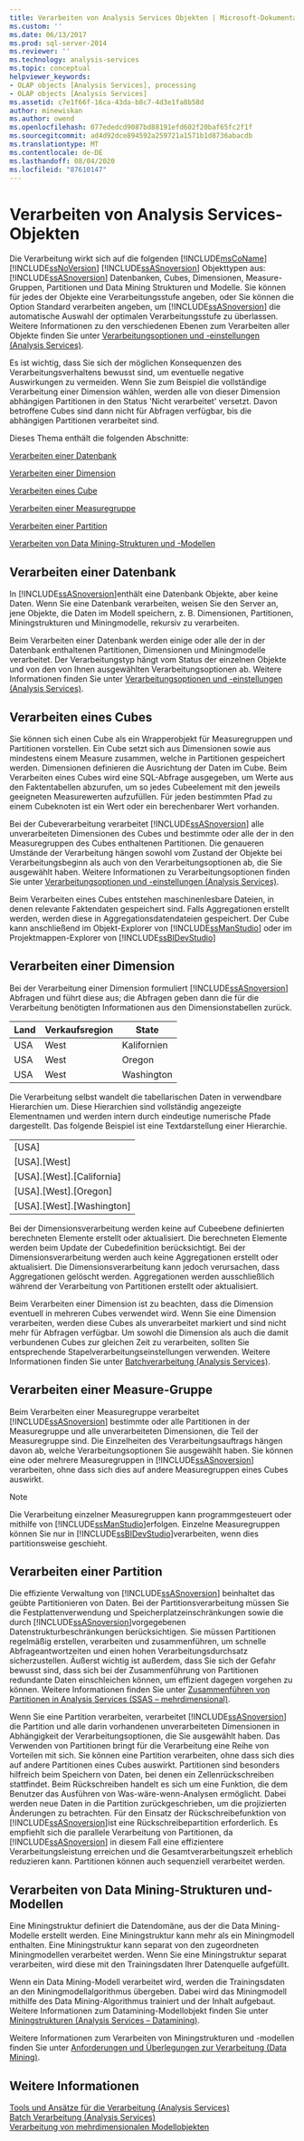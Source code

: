 ```yaml
---
title: Verarbeiten von Analysis Services Objekten | Microsoft-Dokumentation
ms.custom: ''
ms.date: 06/13/2017
ms.prod: sql-server-2014
ms.reviewer: ''
ms.technology: analysis-services
ms.topic: conceptual
helpviewer_keywords:
- OLAP objects [Analysis Services], processing
- OLAP objects [Analysis Services]
ms.assetid: c7e1f66f-16ca-43da-b8c7-4d3e1fa8b58d
author: minewiskan
ms.author: owend
ms.openlocfilehash: 077ededcd9087bd88191efd602f20baf65fc2f1f
ms.sourcegitcommit: ad4d92dce894592a259721a1571b1d8736abacdb
ms.translationtype: MT
ms.contentlocale: de-DE
ms.lasthandoff: 08/04/2020
ms.locfileid: "87610147"
---
```

# <a name="processing-analysis-services-objects"></a>Verarbeiten von Analysis Services-Objekten
  Die Verarbeitung wirkt sich auf die folgenden [!INCLUDE[msCoName](../../includes/msconame-md.md)] [!INCLUDE[ssNoVersion](../../includes/ssnoversion-md.md)] [!INCLUDE[ssASnoversion](../../includes/ssasnoversion-md.md)] Objekttypen aus: [!INCLUDE[ssASnoversion](../../includes/ssasnoversion-md.md)] Datenbanken, Cubes, Dimensionen, Measure-Gruppen, Partitionen und Data Mining Strukturen und Modelle. Sie können für jedes der Objekte eine Verarbeitungsstufe angeben, oder Sie können die Option Standard verarbeiten angeben, um [!INCLUDE[ssASnoversion](../../includes/ssasnoversion-md.md)] die automatische Auswahl der optimalen Verarbeitungsstufe zu überlassen. Weitere Informationen zu den verschiedenen Ebenen zum Verarbeiten aller Objekte finden Sie unter [Verarbeitungsoptionen und -einstellungen &#40;Analysis Services&#41;](processing-options-and-settings-analysis-services.md).  
  
 Es ist wichtig, dass Sie sich der möglichen Konsequenzen des Verarbeitungsverhaltens bewusst sind, um eventuelle negative Auswirkungen zu vermeiden. Wenn Sie zum Beispiel die vollständige Verarbeitung einer Dimension wählen, werden alle von dieser Dimension abhängigen Partitionen in den Status 'Nicht verarbeitet' versetzt. Davon betroffene Cubes sind dann nicht für Abfragen verfügbar, bis die abhängigen Partitionen verarbeitet sind.  
  
 Dieses Thema enthält die folgenden Abschnitte:  
  
 [Verarbeiten einer Datenbank](#bkmk_procdb)  
  
 [Verarbeiten einer Dimension](#bkmk_procdim)  
  
 [Verarbeiten eines Cube](#bkmk_proccube)  
  
 [Verarbeiten einer Measuregruppe](#bkmk_procmeasure)  
  
 [Verarbeiten einer Partition](#bkmk_procpartition)  
  
 [Verarbeiten von Data Mining-Strukturen und -Modellen](#bkmk_procdm)  
  
##  <a name="processing-a-database"></a><a name="bkmk_procdb"></a>Verarbeiten einer Datenbank  
 In [!INCLUDE[ssASnoversion](../../includes/ssasnoversion-md.md)]enthält eine Datenbank Objekte, aber keine Daten. Wenn Sie eine Datenbank verarbeiten, weisen Sie den Server an, jene Objekte, die Daten im Modell speichern, z. B. Dimensionen, Partitionen, Miningstrukturen und Miningmodelle, rekursiv zu verarbeiten.  
  
 Beim Verarbeiten einer Datenbank werden einige oder alle der in der Datenbank enthaltenen Partitionen, Dimensionen und Miningmodelle verarbeitet. Der Verarbeitungstyp hängt vom Status der einzelnen Objekte und von den von Ihnen ausgewählten Verarbeitungsoptionen ab. Weitere Informationen finden Sie unter [Verarbeitungsoptionen und -einstellungen &#40;Analysis Services&#41;](processing-options-and-settings-analysis-services.md).  
  
##  <a name="processing-a-cube"></a><a name="bkmk_proccube"></a>Verarbeiten eines Cubes  
 Sie können sich einen Cube als ein Wrapperobjekt für Measuregruppen und Partitionen vorstellen. Ein Cube setzt sich aus Dimensionen sowie aus mindestens einem Measure zusammen, welche in Partitionen gespeichert werden. Dimensionen definieren die Ausrichtung der Daten im Cube. Beim Verarbeiten eines Cubes wird eine SQL-Abfrage ausgegeben, um Werte aus den Faktentabellen abzurufen, um so jedes Cubeelement mit den jeweils geeigneten Measurewerten aufzufüllen. Für jeden bestimmten Pfad zu einem Cubeknoten ist ein Wert oder ein berechenbarer Wert vorhanden.  
  
 Bei der Cubeverarbeitung verarbeitet [!INCLUDE[ssASnoversion](../../includes/ssasnoversion-md.md)] alle unverarbeiteten Dimensionen des Cubes und bestimmte oder alle der in den Measuregruppen des Cubes enthaltenen Partitionen. Die genaueren Umstände der Verarbeitung hängen sowohl vom Zustand der Objekte bei Verarbeitungsbeginn als auch von den Verarbeitungsoptionen ab, die Sie ausgewählt haben. Weitere Informationen zu Verarbeitungsoptionen finden Sie unter [Verarbeitungsoptionen und -einstellungen &#40;Analysis Services&#41;](processing-options-and-settings-analysis-services.md).  
  
 Beim Verarbeiten eines Cubes entstehen maschinenlesbare Dateien, in denen relevante Faktendaten gespeichert sind. Falls Aggregationen erstellt werden, werden diese in Aggregationsdatendateien gespeichert. Der Cube kann anschließend im Objekt-Explorer von [!INCLUDE[ssManStudio](../../includes/ssmanstudio-md.md)] oder im Projektmappen-Explorer von [!INCLUDE[ssBIDevStudio](../../includes/ssbidevstudio-md.md)]  
  
##  <a name="processing-a-dimension"></a><a name="bkmk_procdim"></a>Verarbeiten einer Dimension  
 Bei der Verarbeitung einer Dimension formuliert [!INCLUDE[ssASnoversion](../../includes/ssasnoversion-md.md)] Abfragen und führt diese aus; die Abfragen geben dann die für die Verarbeitung benötigten Informationen aus den Dimensionstabellen zurück.  
  
|Land|Verkaufsregion|State|  
|-------------|------------------|-----------|  
|USA|West|Kalifornien|  
|USA|West|Oregon|  
|USA|West|Washington|  
  
 Die Verarbeitung selbst wandelt die tabellarischen Daten in verwendbare Hierarchien um. Diese Hierarchien sind vollständig angezeigte Elementnamen und werden intern durch eindeutige numerische Pfade dargestellt. Das folgende Beispiel ist eine Textdarstellung einer Hierarchie.  
  
||  
|-|  
|[USA]|  
|[USA].[West]|  
|[USA].[West].[California]|  
|[USA].[West].[Oregon]|  
|[USA].[West].[Washington]|  
  
 Bei der Dimensionsverarbeitung werden keine auf Cubeebene definierten berechneten Elemente erstellt oder aktualisiert. Die berechneten Elemente werden beim Update der Cubedefinition berücksichtigt. Bei der Dimensionsverarbeitung werden auch keine Aggregationen erstellt oder aktualisiert. Die Dimensionsverarbeitung kann jedoch verursachen, dass Aggregationen gelöscht werden. Aggregationen werden ausschließlich während der Verarbeitung von Partitionen erstellt oder aktualisiert.  
  
 Beim Verarbeiten einer Dimension ist zu beachten, dass die Dimension eventuell in mehreren Cubes verwendet wird. Wenn Sie eine Dimension verarbeiten, werden diese Cubes als unverarbeitet markiert und sind nicht mehr für Abfragen verfügbar. Um sowohl die Dimension als auch die damit verbundenen Cubes zur gleichen Zeit zu verarbeiten, sollten Sie entsprechende Stapelverarbeitungseinstellungen verwenden. Weitere Informationen finden Sie unter [Batchverarbeitung &#40;Analysis Services&#41;](batch-processing-analysis-services.md).  
  
##  <a name="processing-a-measure-group"></a><a name="bkmk_procmeasure"></a>Verarbeiten einer Measure-Gruppe  
 Beim Verarbeiten einer Measuregruppe verarbeitet [!INCLUDE[ssASnoversion](../../includes/ssasnoversion-md.md)] bestimmte oder alle Partitionen in der Measuregruppe und alle unverarbeiteten Dimensionen, die Teil der Measuregruppe sind. Die Einzelheiten des Verarbeitungsauftrags hängen davon ab, welche Verarbeitungsoptionen Sie ausgewählt haben. Sie können eine oder mehrere Measuregruppen in [!INCLUDE[ssASnoversion](../../includes/ssasnoversion-md.md)] verarbeiten, ohne dass sich dies auf andere Measuregruppen eines Cubes auswirkt.  
  
> [!NOTE]  
>  Die Verarbeitung einzelner Measuregruppen kann programmgesteuert oder mithilfe von [!INCLUDE[ssManStudio](../../includes/ssmanstudio-md.md)]erfolgen. Einzelne Measuregruppen können Sie nur in [!INCLUDE[ssBIDevStudio](../../includes/ssbidevstudio-md.md)]verarbeiten, wenn dies partitionsweise geschieht.  
  
##  <a name="processing-a-partition"></a><a name="bkmk_procpartition"></a>Verarbeiten einer Partition  
 Die effiziente Verwaltung von [!INCLUDE[ssASnoversion](../../includes/ssasnoversion-md.md)] beinhaltet das geübte Partitionieren von Daten. Bei der Partitionsverarbeitung müssen Sie die Festplattenverwendung und Speicherplatzeinschränkungen sowie die durch [!INCLUDE[ssASnoversion](../../includes/ssasnoversion-md.md)]vorgegebenen Datenstrukturbeschränkungen berücksichtigen. Sie müssen Partitionen regelmäßig erstellen, verarbeiten und zusammenführen, um schnelle Abfrageantwortzeiten und einen hohen Verarbeitungsdurchsatz sicherzustellen. Äußerst wichtig ist außerdem, dass Sie sich der Gefahr bewusst sind, dass sich bei der Zusammenführung von Partitionen redundante Daten einschleichen können, um effizient dagegen vorgehen zu können. Weitere Informationen finden Sie unter [Zusammenführen von Partitionen in Analysis Services &#40;SSAS – mehrdimensional&#41;](merge-partitions-in-analysis-services-ssas-multidimensional.md).  
  
 Wenn Sie eine Partition verarbeiten, verarbeitet [!INCLUDE[ssASnoversion](../../includes/ssasnoversion-md.md)] die Partition und alle darin vorhandenen unverarbeiteten Dimensionen in Abhängigkeit der Verarbeitungsoptionen, die Sie ausgewählt haben. Das Verwenden von Partitionen bringt für die Verarbeitung eine Reihe von Vorteilen mit sich. Sie können eine Partition verarbeiten, ohne dass sich dies auf andere Partitionen eines Cubes auswirkt. Partitionen sind besonders hilfreich beim Speichern von Daten, bei denen ein Zellenrückschreiben stattfindet. Beim Rückschreiben handelt es sich um eine Funktion, die dem Benutzer das Ausführen von Was-wäre-wenn-Analysen ermöglicht. Dabei werden neue Daten in die Partition zurückgeschrieben, um die projizierten Änderungen zu betrachten. Für den Einsatz der Rückschreibefunktion von [!INCLUDE[ssASnoversion](../../includes/ssasnoversion-md.md)]ist eine Rückschreibepartition erforderlich. Es empfiehlt sich die parallele Verarbeitung von Partitionen, da [!INCLUDE[ssASnoversion](../../includes/ssasnoversion-md.md)] in diesem Fall eine effizientere Verarbeitungsleistung erreichen und die Gesamtverarbeitungszeit erheblich reduzieren kann. Partitionen können auch sequenziell verarbeitet werden.  
  
##  <a name="processing-data-mining-structures-and-models"></a><a name="bkmk_procdm"></a>Verarbeiten von Data Mining-Strukturen und-Modellen  
 Eine Miningstruktur definiert die Datendomäne, aus der die Data Mining-Modelle erstellt werden. Eine Miningstruktur kann mehr als ein Miningmodell enthalten. Eine Miningstruktur kann separat von den zugeordneten Miningmodellen verarbeitet werden. Wenn Sie eine Miningstruktur separat verarbeiten, wird diese mit den Trainingsdaten Ihrer Datenquelle aufgefüllt.  
  
 Wenn ein Data Mining-Modell verarbeitet wird, werden die Trainingsdaten an den Miningmodellalgorithmus übergeben. Dabei wird das Miningmodell mithilfe des Data Mining-Algorithmus trainiert und der Inhalt aufgebaut. Weitere Informationen zum Datamining-Modellobjekt finden Sie unter [Miningstrukturen &#40;Analysis Services – Datamining&#41;](../data-mining/mining-structures-analysis-services-data-mining.md).  
  
 Weitere Informationen zum Verarbeiten von Miningstrukturen und -modellen finden Sie unter [Anforderungen und Überlegungen zur Verarbeitung &#40;Data Mining&#41;](../data-mining/processing-requirements-and-considerations-data-mining.md).  
  
## <a name="see-also"></a>Weitere Informationen  
 [Tools und Ansätze für die Verarbeitung &#40;Analysis Services&#41;](tools-and-approaches-for-processing-analysis-services.md)   
 [Batch Verarbeitung &#40;Analysis Services&#41;](batch-processing-analysis-services.md)   
 [Verarbeitung von mehrdimensionalen Modellobjekten](processing-a-multidimensional-model-analysis-services.md)  
  
  
